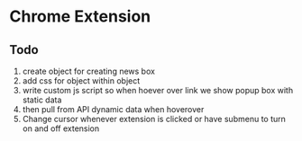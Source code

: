 # Chrome Extension

## Todo
1. create object for creating news box
2. add css for object within object
3. write custom js script so when hoever over link we show popup box with static data
4. then pull from API dynamic data when hoverover
5. Change cursor whenever extension is clicked or have submenu to turn on and off extension
